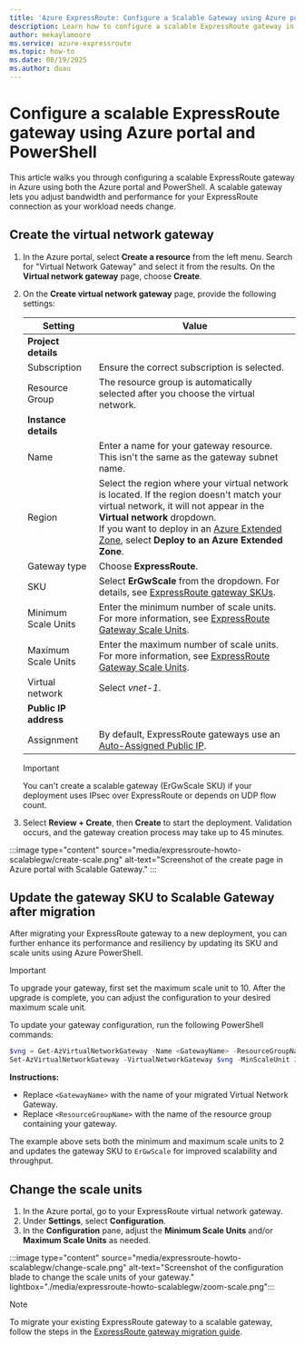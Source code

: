 ```yaml
---
title: 'Azure ExpressRoute: Configure a Scalable Gateway using Azure portal and PowerShell'
description: Learn how to configure a scalable ExpressRoute gateway in Azure using the Azure portal and PowerShell. This guide provides step-by-step instructions to help you set up and manage a scalable gateway for your ExpressRoute connection.
author: mekaylamoore
ms.service: azure-expressroute
ms.topic: how-to
ms.date: 08/19/2025
ms.author: duau
---
```

# Configure a scalable ExpressRoute gateway using Azure portal and PowerShell

This article walks you through configuring a scalable ExpressRoute gateway in Azure using both the Azure portal and PowerShell. A scalable gateway lets you adjust bandwidth and performance for your ExpressRoute connection as your workload needs change.

## Create the virtual network gateway

1. In the Azure portal, select **Create a resource** from the left menu. Search for "Virtual Network Gateway" and select it from the results. On the **Virtual network gateway** page, choose **Create**.

2. On the **Create virtual network gateway** page, provide the following settings:

    | Setting | Value |
    | ------- | ----- |
    | **Project details** |  |
    | Subscription | Ensure the correct subscription is selected. |
    | Resource Group | The resource group is automatically selected after you choose the virtual network. |
    | **Instance details** |  |
    | Name | Enter a name for your gateway resource. This isn't the same as the gateway subnet name. |
    | Region | Select the region where your virtual network is located. If the region doesn't match your virtual network, it will not appear in the **Virtual network** dropdown.<br>If you want to deploy in an [Azure Extended Zone](../extended-zones/overview.md), select **Deploy to an Azure Extended Zone**. |
    | Gateway type | Choose **ExpressRoute**. |
    | SKU | Select **ErGwScale** from the dropdown. For details, see [ExpressRoute gateway SKUs](expressroute-about-virtual-network-gateways.md#gwsku). |
    | Minimum Scale Units | Enter the minimum number of scale units. For more information, see [ExpressRoute Gateway Scale Units](scalable-gateway.md). |
    | Maximum Scale Units | Enter the maximum number of scale units. For more information, see [ExpressRoute Gateway Scale Units](scalable-gateway.md). |
    | Virtual network | Select *vnet-1*. |
    | **Public IP address** |  |
    | Assignment | By default, ExpressRoute gateways use an [Auto-Assigned Public IP](expressroute-about-virtual-network-gateways.md#auto-assigned-public-ip). |

    > [!IMPORTANT]
    > You can't create a scalable gateway (ErGwScale SKU) if your deployment uses IPsec over ExpressRoute or depends on UDP flow count.

3. Select **Review + Create**, then **Create** to start the deployment. Validation occurs, and the gateway creation process may take up to 45 minutes.

:::image type="content" source="media/expressroute-howto-scalablegw/create-scale.png" alt-text="Screenshot of the create page in Azure portal with Scalable Gateway." :::

## Update the gateway SKU to Scalable Gateway after migration

After migrating your ExpressRoute gateway to a new deployment, you can further enhance its performance and resiliency by updating its SKU and scale units using Azure PowerShell.

> [!IMPORTANT]
> To upgrade your gateway, first set the maximum scale unit to 10. After the upgrade is complete, you can adjust the configuration to your desired maximum scale unit.

To update your gateway configuration, run the following PowerShell commands:

```powershell
$vng = Get-AzVirtualNetworkGateway -Name <GatewayName> -ResourceGroupName <ResourceGroupName>
Set-AzVirtualNetworkGateway -VirtualNetworkGateway $vng -MinScaleUnit 2 -MaxScaleUnit 2 -GatewaySku ErGwScale
```

**Instructions:**
- Replace `<GatewayName>` with the name of your migrated Virtual Network Gateway.
- Replace `<ResourceGroupName>` with the name of the resource group containing your gateway.

The example above sets both the minimum and maximum scale units to 2 and updates the gateway SKU to `ErGwScale` for improved scalability and throughput.

## Change the scale units

1. In the Azure portal, go to your ExpressRoute virtual network gateway.
2. Under **Settings**, select **Configuration**.
3. In the **Configuration** pane, adjust the **Minimum Scale Units** and/or **Maximum Scale Units** as needed.

:::image type="content" source="media/expressroute-howto-scalablegw/change-scale.png" alt-text="Screenshot of the configuration blade to change the scale units of your gateway." lightbox="./media/expressroute-howto-scalablegw/zoom-scale.png":::

> [!NOTE]
> To migrate your existing ExpressRoute gateway to a scalable gateway, follow the steps in the [ExpressRoute gateway migration guide](expressroute-howto-gateway-migration-portal.md).
